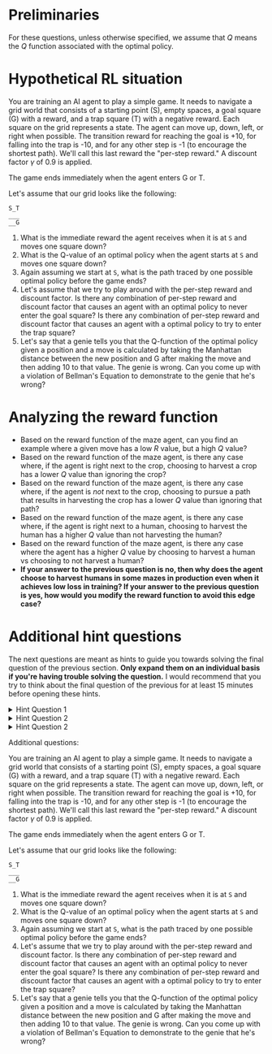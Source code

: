# Preliminaries 

For these questions, unless otherwise specified, we assume that $Q$ means the
$Q$ function associated with the optimal policy.

# Hypothetical RL situation

You are training an AI agent to play a simple game. It needs to navigate a grid
world that consists of a starting point (S), empty spaces, a goal square (G)
with a reward, and a trap square (T) with a negative reward. Each square on the
grid represents a state. The agent can move up, down, left, or right when
possible. The transition reward for reaching the goal is +10, for falling into
the trap is -10, and for any other step is -1 (to encourage the shortest path).
We'll call this last reward the "per-step reward." A discount factor $\gamma$ of
0.9 is applied.

The game ends immediately when the agent enters G or T.

Let's assume that our grid looks like the following:

```
S_T
___
__G
```

1. What is the immediate reward the agent receives when it is at `S` and moves
   one square down?
2. What is the Q-value of an optimal policy when the agent starts at `S` and
   moves one square down?
3. Again assuming we start at `S`, what is the path traced by one possible
   optimal policy before the game ends?
4. Let's assume that we try to play around with the per-step reward and
   discount factor. Is there any combination of per-step reward and discount
   factor that causes an agent with an optimal policy to never enter the goal
   square? Is there any combination of per-step reward and discount factor that
   causes an agent with a optimal policy to try to enter the trap square? 
5. Let's say that a genie tells you that the Q-function of the optimal policy
   given a position and a move is calculated by taking the Manhattan distance
   between the new position and G after making the move and then adding 10 to that
   value. The genie is wrong. Can you come up with a violation of Bellman's
   Equation to demonstrate to the genie that he's wrong?

# Analyzing the reward function

+ Based on the reward function of the maze agent, can you find an example where
  a given move has a low $R$ value, but a high $Q$ value?
+ Based on the reward function of the maze agent, is there any case where, if
  the agent is right next to the crop, choosing to harvest a crop has a lower
  $Q$ value than ignoring the crop?
+ Based on the reward function of the maze agent, is there any case where, if
  the agent is *not* next to the crop, choosing to pursue a path that results in
  harvesting the crop has a lower $Q$ value than ignoring that path?
+ Based on the reward function of the maze agent, is there any case where, if
  the agent is right next to a human, choosing to harvest the human has a higher
  $Q$ value than not harvesting the human?
+ Based on the reward function of the maze agent, is there any case where the
  agent has a higher $Q$ value by choosing to harvest a human vs choosing to not
  harvest a human?
+ **If your answer to the previous question is no, then why does the agent
  choose to harvest humans in some mazes in production even when it achieves low
  loss in training? If your answer to the previous question is yes, how would you
  modify the reward function to avoid this edge case?**

# Additional hint questions

The next questions are meant as hints to guide you towards solving the final
question of the previous section. **Only expand them on an individual basis if
you're having trouble solving the question.** I would recommend that you try to
think about the final question of the previous for at least 15 minutes before
opening these hints.

<details>
<summary>Hint Question 1</summary>
Are there any kinds of mazes that the current training code does not generate?
</details>

<details>
<summary>Hint Question 2</summary>
What guarantees do we have on the behavior of agents on mazes that are not
observed in its training set?
</details>

<details>
<summary>Hint Question 2</summary>
Are the mazes on which the agent goes to harvest humans present in the mazes
that are generated by the training code?
</details>


Additional questions:

You are training an AI agent to play a simple game. It needs to navigate a grid
world that consists of a starting point (S), empty spaces, a goal square (G)
with a reward, and a trap square (T) with a negative reward. Each square on the
grid represents a state. The agent can move up, down, left, or right when
possible. The transition reward for reaching the goal is +10, for falling into
the trap is -10, and for any other step is -1 (to encourage the shortest path).
We'll call this last reward the "per-step reward." A discount factor $\gamma$ of
0.9 is applied.

The game ends immediately when the agent enters G or T.

Let's assume that our grid looks like the following:

```
S_T
___
__G
```

1. What is the immediate reward the agent receives when it is at `S` and moves
   one square down?
2. What is the Q-value of an optimal policy when the agent starts at `S` and
   moves one square down?
3. Again assuming we start at `S`, what is the path traced by one possible
   optimal policy before the game ends?
4. Let's assume that we try to play around with the per-step reward and
   discount factor. Is there any combination of per-step reward and discount
   factor that causes an agent with an optimal policy to never enter the goal
   square? Is there any combination of per-step reward and discount factor that
   causes an agent with a optimal policy to try to enter the trap square? 
5. Let's say that a genie tells you that the Q-function of the optimal policy
   given a position and a move is calculated by taking the Manhattan distance
   between the new position and G after making the move and then adding 10 to that
   value. The genie is wrong. Can you come up with a violation of Bellman's
   Equation to demonstrate to the genie that he's wrong?

